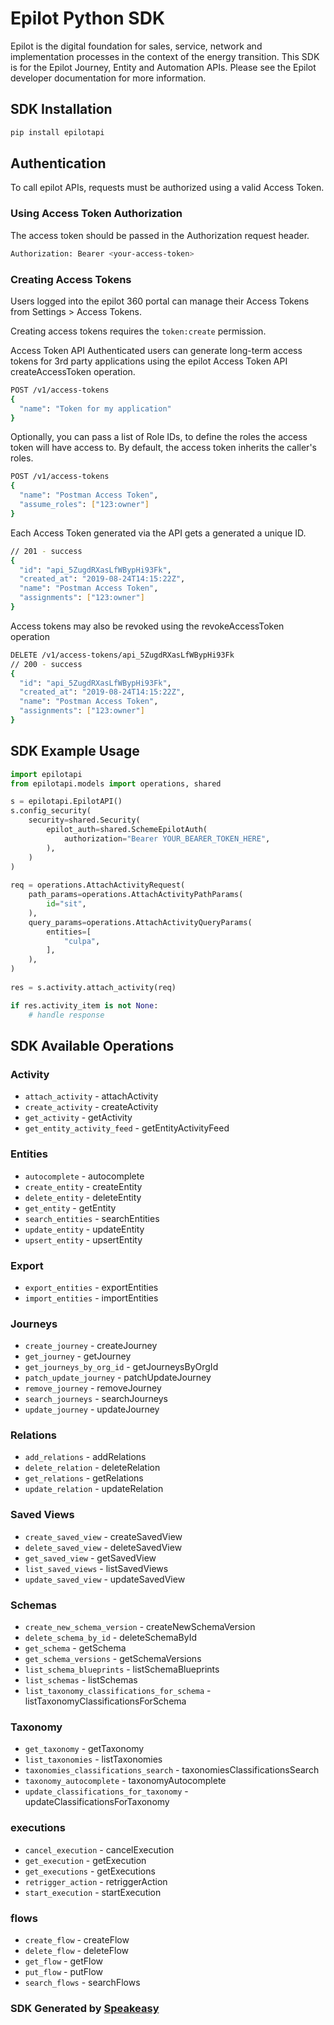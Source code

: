 # Epilot Python SDK 

Epilot is the digital foundation for sales, service, network and implementation processes in the context of the energy transition. This SDK is for the Epilot Journey, Entity and Automation APIs. Please see the Epilot developer documentation for more information.

<!-- Start SDK Installation -->
## SDK Installation

```bash
pip install epilotapi
```

## Authentication

To call epilot APIs, requests must be authorized using a valid Access Token.

### Using Access Token Authorization
The access token should be passed in the Authorization request header.

```bash
Authorization: Bearer <your-access-token>
```

### Creating Access Tokens
Users logged into the epilot 360 portal can manage their Access Tokens from Settings > Access Tokens.

Creating access tokens requires the `token:create` permission.

Access Token API
Authenticated users can generate long-term access tokens for 3rd party applications using the epilot Access Token API createAccessToken operation.

```bash
POST /v1/access-tokens
{
  "name": "Token for my application"
}
```
Optionally, you can pass a list of Role IDs, to define the roles the access token will have access to. By default, the access token inherits the caller's roles.

```bash
POST /v1/access-tokens
{
  "name": "Postman Access Token",
  "assume_roles": ["123:owner"]
}
```
Each Access Token generated via the API gets a generated a unique ID.

```bash
// 201 - success
{
  "id": "api_5ZugdRXasLfWBypHi93Fk",
  "created_at": "2019-08-24T14:15:22Z",
  "name": "Postman Access Token",
  "assignments": ["123:owner"]
}
```
Access tokens may also be revoked using the revokeAccessToken operation
```bash
DELETE /v1/access-tokens/api_5ZugdRXasLfWBypHi93Fk
// 200 - success
{
  "id": "api_5ZugdRXasLfWBypHi93Fk",
  "created_at": "2019-08-24T14:15:22Z",
  "name": "Postman Access Token",
  "assignments": ["123:owner"]
}
```

<!-- End SDK Installation -->

## SDK Example Usage
<!-- Start SDK Example Usage -->
```python
import epilotapi
from epilotapi.models import operations, shared

s = epilotapi.EpilotAPI()
s.config_security(
    security=shared.Security(
        epilot_auth=shared.SchemeEpilotAuth(
            authorization="Bearer YOUR_BEARER_TOKEN_HERE",
        ),
    )
)
    
req = operations.AttachActivityRequest(
    path_params=operations.AttachActivityPathParams(
        id="sit",
    ),
    query_params=operations.AttachActivityQueryParams(
        entities=[
            "culpa",
        ],
    ),
)
    
res = s.activity.attach_activity(req)

if res.activity_item is not None:
    # handle response
```
<!-- End SDK Example Usage -->

<!-- Start SDK Available Operations -->
## SDK Available Operations

### Activity

* `attach_activity` - attachActivity
* `create_activity` - createActivity
* `get_activity` - getActivity
* `get_entity_activity_feed` - getEntityActivityFeed

### Entities

* `autocomplete` - autocomplete
* `create_entity` - createEntity
* `delete_entity` - deleteEntity
* `get_entity` - getEntity
* `search_entities` - searchEntities
* `update_entity` - updateEntity
* `upsert_entity` - upsertEntity

### Export

* `export_entities` - exportEntities
* `import_entities` - importEntities

### Journeys

* `create_journey` - createJourney
* `get_journey` - getJourney
* `get_journeys_by_org_id` - getJourneysByOrgId
* `patch_update_journey` - patchUpdateJourney
* `remove_journey` - removeJourney
* `search_journeys` - searchJourneys
* `update_journey` - updateJourney

### Relations

* `add_relations` - addRelations
* `delete_relation` - deleteRelation
* `get_relations` - getRelations
* `update_relation` - updateRelation

### Saved Views

* `create_saved_view` - createSavedView
* `delete_saved_view` - deleteSavedView
* `get_saved_view` - getSavedView
* `list_saved_views` - listSavedViews
* `update_saved_view` - updateSavedView

### Schemas

* `create_new_schema_version` - createNewSchemaVersion
* `delete_schema_by_id` - deleteSchemaById
* `get_schema` - getSchema
* `get_schema_versions` - getSchemaVersions
* `list_schema_blueprints` - listSchemaBlueprints
* `list_schemas` - listSchemas
* `list_taxonomy_classifications_for_schema` - listTaxonomyClassificationsForSchema

### Taxonomy

* `get_taxonomy` - getTaxonomy
* `list_taxonomies` - listTaxonomies
* `taxonomies_classifications_search` - taxonomiesClassificationsSearch
* `taxonomy_autocomplete` - taxonomyAutocomplete
* `update_classifications_for_taxonomy` - updateClassificationsForTaxonomy

### executions

* `cancel_execution` - cancelExecution
* `get_execution` - getExecution
* `get_executions` - getExecutions
* `retrigger_action` - retriggerAction
* `start_execution` - startExecution

### flows

* `create_flow` - createFlow
* `delete_flow` - deleteFlow
* `get_flow` - getFlow
* `put_flow` - putFlow
* `search_flows` - searchFlows

<!-- End SDK Available Operations -->

### SDK Generated by [Speakeasy](https://docs.speakeasyapi.dev/docs/using-speakeasy/client-sdks)

